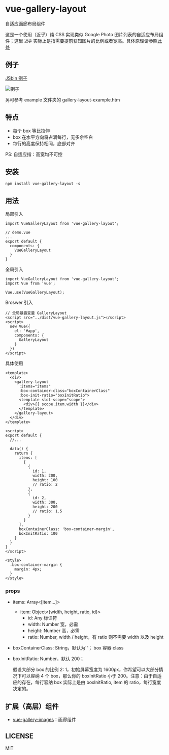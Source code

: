 # vue-gallery-layout
自适应画廊布局组件

这是一个使用（近乎）纯 CSS 实现类似 Google Photo 图片列表的自适应布局组件；这里 `近乎` 实际上是指需要提前获知图片的比例或者宽高。具体原理请参照[此处](https://github.com/xieranmaya/blog/issues/4)

## 例子

[JSbin 例子](http://jsbin.com/fequmek/7/edit?html,css,js,output)

![例子](https://raw.githubusercontent.com/liuqipeng417/vue-gallery-pictures/master/examples/gallery-layout-demo.gif)

另可参考 example 文件夹的 gallery-layout-example.htm

## 特点

- 每个 box 等比拉伸
- box 在水平方向将占满每行，无多余空白
- 每行的高度保持相同，底部对齐

PS: 自适应指：高宽均不可控

## 安装

`npm install vue-gallery-layout -s`

## 用法

局部引入
```
import VueGalleryLayout from 'vue-gallery-layout';

// demo.vue
...
export default {
  components: {
    VueGalleryLayout
  }
}
```

全局引入
```
import VueGalleryLayout from 'vue-gallery-layout';
import Vue from 'vue';

Vue.use(VueGalleryLayout);
```

Broswer 引入
```
// 全局暴露变量 GalleryLayout
<script src="../dist/vue-gallery-layout.js"></script>
<script>
  new Vue({
    el: '#app',
    components: {
      GalleryLayout
    }
  })
</script>
```

具体使用
```
<template>
  <div>
    <gallery-layout
      :items="items"
      :box-container-class="boxContainerClass"
      :box-init-ratio="boxInitRatio">
      <template slot-scope="scope">
        <div>{{ scope.item.width }}</div>
      </template>
    </gallery-layout>
  </div>
</template>

<script>
export default {
  //...

  data() {
    return {
      items: [
        {
          {
            id: 1,
            width: 200,
            height: 100
            // ratio: 2
          },
          {
            id: 2,
            width: 300,
            height: 200
            // ratio: 1.5
          }
        }
      ],
      boxContainerClass: 'box-container-margin',
      boxInitRatio: 100
    }
  }
}
</script>

<style>
  .box-container-margin {
    margin: 4px;
  }
</style>
```

### props

- items: Array<[item...]>
    - item: Object<{width, height, ratio, id}>
        - id: Any 标识符
        - width: Number 宽，必需
        - height: Number 高，必需
        - ratio: Number, width / height，有 ratio 则不需要 width 以及 height

- boxContainerClass: String，默认为''； box 容器 class

- boxInitRatio: Number，默认 200；

    假设大部分 box 的比例 2: 1，初始屏幕宽度为 1600px，你希望可以大部分情况下可以容纳 4 个 box，那么你的 boxInitRatio 小于 200。注意：由于自适应的存在，每行容纳 box 实际上是由 boxInitRatio, item 的 ratio，每行宽度决定的。

## 扩展（高层）组件

- [vue-gallery-images](https://github.com/liuqipeng417/vue-gallery-pictures)：画廊组件

## LICENSE

MIT
